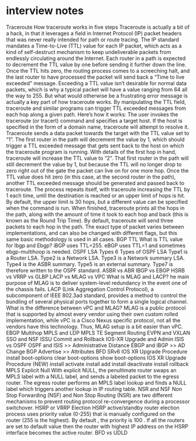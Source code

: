 # interview notes
Traceroute
    How traceroute works in five steps
        Traceroute is actually a bit of a hack, in that it leverages a field in Internet Protocol (IP) packet headers that was never really intended for path or route tracing. The IP standard mandates a Time-to-Live (TTL) value for each IP packet, which acts as a kind of self-destruct mechanism to keep undeliverable packets from endlessly circulating around the Internet. Each router in a path is expected to decrement the TTL value by one before sending it further down the line. Once the TTL hits zero, the routing process comes to a screeching halt, and the last router to have processed the packet will send back a “Time to live exceeded” message. 
        Exceeding a TTL value isn’t desirable for normal data packets, which is why a typical packet will have a value ranging from 64 all the way to 255. But what would otherwise be a frustrating error message is actually a key part of how traceroute works. By manipulating the TTL field, traceroute and similar programs can trigger TTL exceeded messages from each hop along a given path. Here’s how it works:
        The user invokes the traceroute (or tracert) command and specifies a target host. If the host is specified in the form of a domain name, traceroute will attempt to resolve it. 
            Traceroute sends a data packet towards the target with the TTL value set to “1”. The first router in the path will decrement the value by 1, which should trigger a TTL exceeded message that gets sent back to the host on which the traceroute program is running.
            With details of the first hop in hand, traceroute will increase the TTL value to “2”. That first router in the path will still decrement the value by 1, but because the TTL will no longer drop to zero right out of the gate the packet can live on for one more hop. Once the TTL value does hit zero (in this case, at the second router in the path), another TTL exceeded message should be generated and passed back to traceroute.
            The process repeats itself, with traceroute increasing the TTL by 1 each time, until the destination is reached or an upper limit of hops is hit. By default, the upper limit is 30 hops, but a different value can be specified when the command is run.
            When finished, traceroute prints all the hops in the path, along with the amount of time it took to each hop and back (this is known as the Round Trip Time). 
        By default, traceroute will send three packets to each hop in the path. The exact type of packet varies between implementations, and can also be changed with different flags, but this same basic methodology is used in all cases. 
BGP TTL
    What is TTL value for Ibgp and Ebgp?
        iBGP uses TTL=255. eBGP uses TTL=1 and sometimes ebgp-multihoop is needed.
OSPF LSA Types
    6 Types of OSPF LSA
        Type1 is a Router LSA.
        Type2 is a Network LSA.
        Type3 is a Network summary LSA.
        Type4 is the ASBR summary.
        Type5 is an external summary.
        Type7 is therefore written to the OSPF standard.
ASBR vs ABR
IBGP vs EBGP
HSRB vs VRRP vs GLBP
LACP vs MLAG vs VPC
    What is MLAG and LACP?
        he main purpose of MLAG is to deliver system-level redundancy in the event one of the chassis fails. LACP (Link Aggregation Control Protocol), a subcomponent of IEEE 802.3ad standard, provides a method to control the bundling of several physical ports together to form a single logical channel.
    What is the difference between vPC and MLAG?
        MLAG is a public protocol that is supported by almost every vendor using their own custom rolled implementation, while vPC is a Cisco Nexus specific protocol, not all the vendors have this technology. Thus, MLAG setup is a bit easier than vPC.
EBGP Multihop
MPLS and LDP
MPLS TE
Segment Routing
EVPN and VXLAN
SSO and NSF
ISSU
Commit and Rollback
IOS-XR Upgrade and Admin
ISIS vs OSPF
OSPF and ISIS >> Administrative Distance
EBGP and IBGP >> AD Change
BGP Advertise >> Attributes
BFD
SRv6
IOS XR Upgrade Procedure
    install boot-options
    clear boot-options
    show boot-options
IOS XR Upgrade Procedure (NEW)
    install activate
    install add
    install deactivate
    install rollback
MPLS Explicit Null
    With explicit NULL, the penultimate router swaps an MPLS label with a NULL label, and sends a labeled packet to the egress router. The egress router performs an MPLS label lookup and finds a NULL label which triggers another lookup in IP routing table.
NSR and NSF
    Non Stop Forwarding (NSF) and Non Stop Routing (NSR) are two different mechanisms to prevent routing protocol re-convergence during a processor switchover.
HSRP or VRRP Election
    HSRP active/standby router election process uses priority value (0-255) that is manually configured on the router (255 is the highest). By default , the priority is 100 . If all the routers are set to default value then the router with highest IP address on the HSRP interface becomes the active router.
BFD vs UDLD
